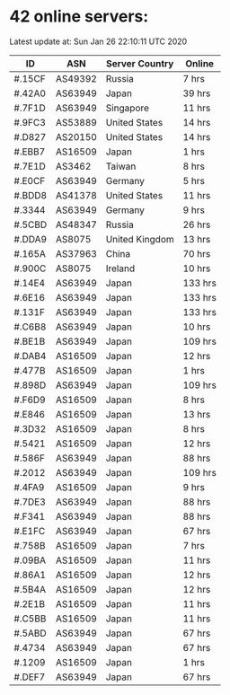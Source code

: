 # 42 online servers:

Latest update at: Sun Jan 26 22:10:11 UTC 2020

| ID | ASN | Server Country | Online |
| -- | --- | -------------- | ------ |
| #.15CF | AS49392 | Russia | 7 hrs |
| #.42A0 | AS63949 | Japan | 39 hrs |
| #.7F1D | AS63949 | Singapore | 11 hrs |
| #.9FC3 | AS53889 | United States | 14 hrs |
| #.D827 | AS20150 | United States | 14 hrs |
| #.EBB7 | AS16509 | Japan | 1 hrs |
| #.7E1D | AS3462 | Taiwan | 8 hrs |
| #.E0CF | AS63949 | Germany | 5 hrs |
| #.BDD8 | AS41378 | United States | 11 hrs |
| #.3344 | AS63949 | Germany | 9 hrs |
| #.5CBD | AS48347 | Russia | 26 hrs |
| #.DDA9 | AS8075 | United Kingdom | 13 hrs |
| #.165A | AS37963 | China | 70 hrs |
| #.900C | AS8075 | Ireland | 10 hrs |
| #.14E4 | AS63949 | Japan | 133 hrs |
| #.6E16 | AS63949 | Japan | 133 hrs |
| #.131F | AS63949 | Japan | 133 hrs |
| #.C6B8 | AS63949 | Japan | 10 hrs |
| #.BE1B | AS63949 | Japan | 109 hrs |
| #.DAB4 | AS16509 | Japan | 12 hrs |
| #.477B | AS16509 | Japan | 1 hrs |
| #.898D | AS63949 | Japan | 109 hrs |
| #.F6D9 | AS16509 | Japan | 8 hrs |
| #.E846 | AS16509 | Japan | 13 hrs |
| #.3D32 | AS16509 | Japan | 8 hrs |
| #.5421 | AS16509 | Japan | 12 hrs |
| #.586F | AS63949 | Japan | 88 hrs |
| #.2012 | AS63949 | Japan | 109 hrs |
| #.4FA9 | AS16509 | Japan | 9 hrs |
| #.7DE3 | AS63949 | Japan | 88 hrs |
| #.F341 | AS63949 | Japan | 88 hrs |
| #.E1FC | AS63949 | Japan | 67 hrs |
| #.758B | AS16509 | Japan | 7 hrs |
| #.09BA | AS16509 | Japan | 11 hrs |
| #.86A1 | AS16509 | Japan | 12 hrs |
| #.5B4A | AS16509 | Japan | 12 hrs |
| #.2E1B | AS16509 | Japan | 11 hrs |
| #.C5BB | AS16509 | Japan | 11 hrs |
| #.5ABD | AS63949 | Japan | 67 hrs |
| #.4734 | AS63949 | Japan | 67 hrs |
| #.1209 | AS16509 | Japan | 1 hrs |
| #.DEF7 | AS63949 | Japan | 67 hrs |

